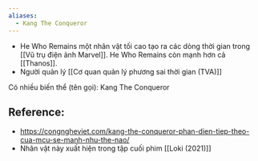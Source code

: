```yaml
---
aliases:
  - Kang The Conqueror
---
```


- He Who Remains một nhân vật tối cao tạo ra các dòng thời gian trong [[Vũ trụ điện ảnh Marvel]]. He Who Remains còn mạnh hơn cả [[Thanos]].
- Người quản lý [[Cơ quan quản lý phương sai thời gian (TVA)]]

Có nhiều biến thể (tên gọi): Kang The Conqueror

## Reference:
- https://congngheviet.com/kang-the-conqueror-phan-dien-tiep-theo-cua-mcu-se-manh-nhu-the-nao/
- Nhân vật này xuất hiện trong tập cuối phim [[Loki (2021)]]

